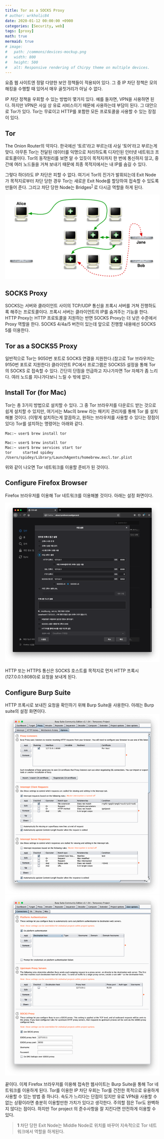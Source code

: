 ```yaml
---
title: Tor as a SOCKS Proxy
# author: wrkholic84
date: 2020-01-12 00:00:00 +0900
categories: [Security, web]
tags: [proxy]
math: true
mermaid: true
# image:
#   path: /commons/devices-mockup.png
#   width: 800
#   height: 500
#   alt: Responsive rendering of Chirpy theme on multiple devices.
---
```

요즘 웹 사이트엔 정말 다양한 보안 정책들이 적용되어 있다. 그 중 IP 차단 정책은 모의해킹을 수행할 때 있어서 매우 골칫거리가 아닐 수 없다. 

IP 차단 정책을 우회할 수 있는 방법이 몇가지 있다. 예를 들자면, VPN을 사용하면 된다. 하지만 VPN은 사실 상 유료 서비스이기 때문에 사용하는데 부담이 된다. 그 대안으로 Tor가 있다. Tor는 무료이고 HTTP를 포함한 모든 프로토콜을 사용할 수 있는 장점이 있다.

## Tor
The Onion Router의 약자다. 한국에선 ‘토르’라고 부르는데 사실 ‘토어’라고 부르는게 맞다. 아무튼 Tor는 전달된 데이터를 익명으로 처리하도록 디자인된 인터넷 네트워크 프로토콜이다. Tor의 동작원리를 보면 알 수 있듯이 목적지까지 한 번에 통신하지 않고, 중간에 여러 노드들을 거쳐 보내기 때문에 최종 목적지에서는 내 IP를 숨길 수 있다.

그렇다 하더라도 IP 차단은 피할 수 없다. 여기서 Tor의 진가가 발휘되는데 Exit Node가 목적지로부터 차단 당한 경우 Tor는 새로운 Exit Node를 할당하여 접속할 수 있도록 만들어 준다.  그리고 차단 당한 Node는 Bridges<sup id="a1">[1](#footnote1)</sup> 로 다시금 역할을 하게 된다.

![00](/assets/images/posts/20200112TorAsASOCKSProxy/00.png)

## SOCKS Proxy
SOCKS는 서버와 클라이언트 사이의 TCP/UDP 통신을 프록시 서버를 거쳐 진행하도록 해주는 프로토콜이다. 프록시 서버는 클라이언트의 IP를 숨겨주는 기능을 한다. HTTP Proxy는 HTTP 프로토콜을 지원하는 반면 SOCKS Proxy는 더 낮은 수준에서 Proxy 역할을 한다. SOCKS 4/4a/5 버전이 있는데 앞으로 진행할 내용에선 SOCKS 5를 이용한다.

## Tor as a SOCKS5 Proxy
일반적으로 Tor는 9050번 포트로 SOCKS 연결을 지원한다.(참고로 Tor 브라우저는 9150번 포트로 지원한다) 클라이언트 PC에서 프로그램은 SOCKS5 설정을 통해 Tor의 SOCKS 로 접속할 수 있다. 간단히 단점을 언급하고 지나가자면 Tor 자체가 좀 느리다. 여러 노드를 지나가다보니 느릴 수 밖에 없다.

## Install Tor (for Mac)
Tor는 총 3가지 방법으로 설치할 수 있다. 그 중 Tor 브라우저를 다운로드 받는 것으로 쉽게 설치할 수 있지만, 여기서는 Mac의 brew 라는 패키지 관리자를 통해 Tor 를 설치해볼 것이다. (이렇게 설치하는게 깔끔하고, 원하는 브라우저를 사용할 수 있다는 장점이 있다) Tor를 설치하는 명령어는 아래와 같다.

```console
Mac:~ user$ brew install tor
```

```console
Mac:~ user$ brew install tor
Mac:~ user$ brew services start tor
tor     started spidey /Users/spidey/Library/LaunchAgents/homebrew.mxcl.tor.plist
```
위와 같이 나오면 Tor 네트워크를 이용할 준비가 된 것이다.

## Configure Firefox Browser
Firefox 브라우저를 이용해 Tor 네트워크를 이용해볼 것이다. 아래는 설정 화면이다.

![01](/assets/images/posts/20200112TorAsASOCKSProxy/01.png)

HTTP 또는 HTTPS 통신은 SOCKS 호스트를 목적지로 먼저 HTTP 프록시 (127.0.0.1:8080)로 요청을 보내게 된다.

## Configure Burp Suite
HTTP 프록시로 보내진 요청을 확인하기 위해 Burp Suite을 사용한다. 아래는 Burp suite의 설정 화면이다.
![02](/assets/images/posts/20200112TorAsASOCKSProxy/02.png)
![03](/assets/images/posts/20200112TorAsASOCKSProxy/03.png)

끝이다. 이제 Firefox 브라우저를 이용해 접속한 웹사이트는 Burp Suite을 통해 Tor 네트워크를 이용하게 된다.
Tor를 이용한 IP 차단 우회는 Tor를 건전한 목적으로 유용하게 사용할 수 있는 방법 중 하나다. 속도가 느리다는 단점이 있지만 유료 VPN을 사용할 수 없는 상황이라면 충분히 이용할만한 가치가 있다고 생각한다. 주의할 점은 Tor도 완벽하지 않다는 점이다. 하지만 Tor project 의 준수사항을 잘 지킨다면 안전하게 이용할 수 있다.

><b id="footnote1">1</b> 차단 당한 Exit Node는 Middle Node로 위치를 바꾸어 지속적으로 Tor 네트워크에서 역할을 하게된다.